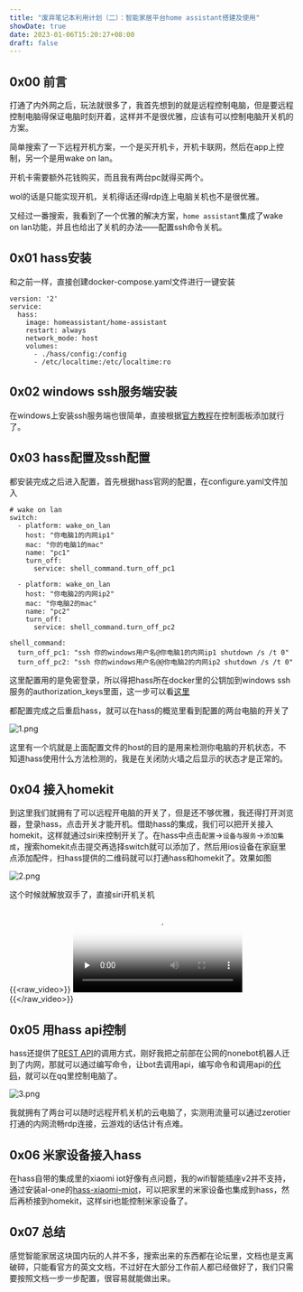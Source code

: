 ```yaml
---
title: "废弃笔记本利用计划（二）：智能家居平台home assistant搭建及使用"
showDate: true
date: 2023-01-06T15:20:27+08:00
draft: false
---
```


## 0x00 前言

打通了内外网之后，玩法就很多了，我首先想到的就是远程控制电脑，但是要远程控制电脑得保证电脑时刻开着，这样并不是很优雅，应该有可以控制电脑开关机的方案。

简单搜索了一下远程开机方案，一个是买开机卡，开机卡联网，然后在app上控制，另一个是用wake on lan。

开机卡需要额外花钱购买，而且我有两台pc就得买两个。

wol的话是只能实现开机，关机得话还得rdp连上电脑关机也不是很优雅。

又经过一番搜索，我看到了一个优雅的解决方案，`home assistant`集成了wake on lan功能，并且也给出了关机的办法——配置ssh命令关机。

## 0x01 hass安装

和之前一样，直接创建docker-compose.yaml文件进行一键安装

```
version: '2'
service:
  hass:
    image: homeassistant/home-assistant
    restart: always
    network_mode: host
    volumes:
      - ./hass/config:/config
      - /etc/localtime:/etc/localtime:ro
```

## 0x02 windows ssh服务端安装

在windows上安装ssh服务端也很简单，直接根据[官方教程](https://docs.microsoft.com/en-us/windows-server/administration/openssh/openssh_install_firstuse)在控制面板添加就行了。

## 0x03 hass配置及ssh配置

都安装完成之后进入配置，首先根据hass官网的配置，在configure.yaml文件加入

```
# wake on lan
switch:
  - platform: wake_on_lan
    host: "你电脑1的内网ip1"
    mac: "你的电脑1的mac"
    name: "pc1"
    turn_off:
      service: shell_command.turn_off_pc1

  - platform: wake_on_lan
    host: "你电脑2的内网ip2"
    mac: "你电脑2的mac"
    name: "pc2"
    turn_off:
      service: shell_command.turn_off_pc2

shell_command:
  turn_off_pc1: "ssh 你的windows用户名@你电脑1的内网ip1 shutdown /s /t 0"
  turn_off_pc2: "ssh 你的windows用户名@@你电脑2的内网ip2 shutdown /s /t 0"
```

这里配置用的是免密登录，所以得把hass所在docker里的公钥加到windows ssh服务的authorization_keys里面，这一步可以看[这里](https://www.google.com/search?q=ssh%E5%85%8D%E5%AF%86%E7%99%BB%E5%BD%95&oq=ssh%E5%85%8D%E5%AF%86%E7%99%BB%E5%BD%95&aqs=chrome..69i57j0i512l4j69i61l3.11092j0j1&sourceid=chrome&ie=UTF-8)

都配置完成之后重启hass，就可以在hass的概览里看到配置的两台电脑的开关了

![1.png](1.png)

这里有一个坑就是上面配置文件的host的目的是用来检测你电脑的开机状态，不知道hass使用什么方法检测的，我是在关闭防火墙之后显示的状态才是正常的。

## 0x04 接入homekit

到这里我们就拥有了可以远程开电脑的开关了，但是还不够优雅，我还得打开浏览器，登录hass，点击开关才能开机。借助hass的集成，我们可以把开关接入homekit，这样就通过siri来控制开关了。在hass中点击`配置`->`设备与服务`->`添加集成`，搜索homekit点击提交再选择switch就可以添加了，然后用ios设备在家庭里点添加配件，扫hass提供的二维码就可以打通hass和homekit了。效果如图

![2.png](2.png)

这个时候就解放双手了，直接siri开机关机

{{<raw_video>}}
<video id="video" controls="" preload="none" poster="封面">
      <source id="mp4" src="1.mp4" type="video/mp4">
</video>
{{</raw_video>}}

## 0x05 用hass api控制

hass还提供了[REST API](https://developers.home-assistant.io/docs/api/rest/)的调用方式，刚好我把之前部在公网的nonebot机器人迁到了内网，那就可以通过编写命令，让bot去调用api，编写命令和调用api的[代码](https://github.com/flylzj/mycoolq/tree/master/mynonebot/coolq/plugins/smart_home)，就可以在qq里控制电脑了。

![3.png](3.png)

我就拥有了两台可以随时远程开机关机的云电脑了，实测用流量可以通过zerotier打通的内网流畅rdp连接，云游戏的话估计有点难。

## 0x06 米家设备接入hass

在hass自带的集成里的xiaomi iot好像有点问题，我的wifi智能插座v2并不支持，通过安装al-one的[hass-xiaomi-miot](https://github.com/al-one/hass-xiaomi-miot)，可以把家里的米家设备也集成到hass，然后再桥接到homekit，这样siri也能控制米家设备了。

## 0x07 总结

感觉智能家居这块国内玩的人并不多，搜索出来的东西都在论坛里，文档也是支离破碎，只能看官方的英文文档，不过好在大部分工作前人都已经做好了，我们只需要按照文档一步一步配置，很容易就能做出来。

